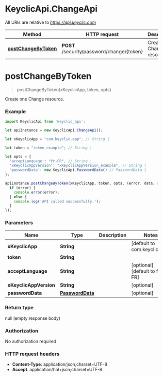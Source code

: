 # KeyclicApi.ChangeApi

All URIs are relative to *https://api.keyclic.com*

Method | HTTP request | Description
------------- | ------------- | -------------
[**postChangeByToken**](ChangeApi.md#postChangeByToken) | **POST** /security/password/change/{token} | Create one Change resource.


<a name="postChangeByToken"></a>
# **postChangeByToken**
> postChangeByToken(xKeyclicApp, token, opts)

Create one Change resource.

### Example
```javascript
import KeyclicApi from 'keyclic_api';

let apiInstance = new KeyclicApi.ChangeApi();

let xKeyclicApp = "com.keyclic.app"; // String | 

let token = "token_example"; // String | 

let opts = { 
  'acceptLanguage': "fr-FR", // String | 
  'xKeyclicAppVersion': "xKeyclicAppVersion_example", // String | 
  'passwordData': new KeyclicApi.PasswordData() // PasswordData | 
};

apiInstance.postChangeByToken(xKeyclicApp, token, opts, (error, data, response) => {
  if (error) {
    console.error(error);
  } else {
    console.log('API called successfully.');
  }
});
```

### Parameters

Name | Type | Description  | Notes
------------- | ------------- | ------------- | -------------
 **xKeyclicApp** | **String**|  | [default to com.keyclic.app]
 **token** | **String**|  | 
 **acceptLanguage** | **String**|  | [optional] [default to fr-FR]
 **xKeyclicAppVersion** | **String**|  | [optional] 
 **passwordData** | [**PasswordData**](PasswordData.md)|  | [optional] 

### Return type

null (empty response body)

### Authorization

No authorization required

### HTTP request headers

 - **Content-Type**: application/json;charset=UTF-8
 - **Accept**: application/hal+json;charset=UTF-8

